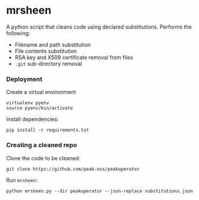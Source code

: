 # mrsheen

A python script that cleans code using declared substitutions. Performs the following:

* Filename and path substitution
* File contents substitution
* RSA key and X509 certificate removal from files
* `.git` sub-directory removal

### Deployment

Create a virtual environment
```
virtualenv pyenv
source pyenv/bin/activate
```
Install dependencies:
```
pip install -r requirements.txt
```

### Creating a cleaned repo

Clone the code to be cleaned:
```
git clone https://github.com/peak-oss/peakoperator
```
Run `mrsheen`:
```
python mrsheen.py --dir peakoperator --json-replace substitutions.json
```
